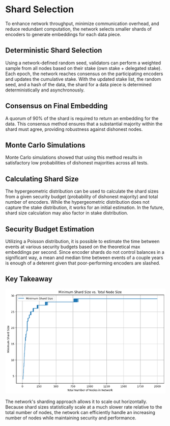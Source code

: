 
# Shard Selection
To enhance network throughput, minimize communication overhead, and reduce redundant computation, the network selects smaller shards of encoders to generate embeddings for each data piece.

## Deterministic Shard Selection
Using a network-defined random seed, validators can perform a weighted sample from all nodes based on their stake (own stake + delegated stake). Each epoch, the network reaches consensus on the participating encoders and updates the cumulative stake. With the updated stake list, the random seed, and a hash of the data, the shard for a data piece is determined deterministically and asynchronously.

## Consensus on Final Embedding
A quorum of 90% of the shard is required to return an embedding for the data. This consensus method ensures that a substantial majority within the shard must agree, providing robustness against dishonest nodes.

## Monte Carlo Simulations
Monte Carlo simulations showed that using this method results in satisfactory low probabilities of dishonest majorities across all tests.

## Calculating Shard Size
The hypergeometric distribution can be used to calculate the shard sizes from a given security budget (probability of dishonest majority) and total number of encoders. While the hypergeometric distribution does not capture the stake distribution, it works for an initial estimation. In the future, shard size calculation may also factor in stake distribution. 

## Security Budget Estimation
Utilizing a Poisson distribution, it is possible to estimate the time between events at various security budgets based on the theoretical max embeddings per second. Since encoder shards do not control balances in a significant way, a mean and median time between events of a couple years is enough of a deterent given that poor-performing encoders are slashed. 

## Key Takeaway

![Shard Sizes](../images/shard_sizes.png)

The network's sharding approach allows it to scale out horizontally. Because shard sizes statistically scale at a much slower rate relative to the total number of nodes, the network can efficiently handle an increasing number of nodes while maintaining security and performance.

